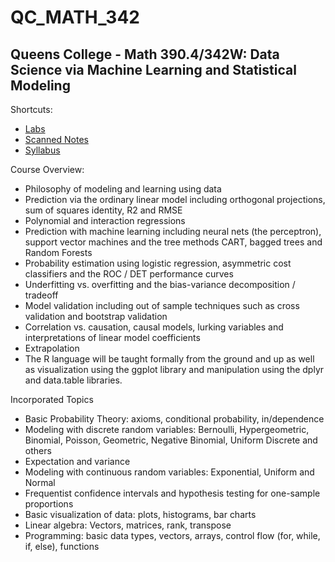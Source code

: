 # QC_MATH_342
## Queens College - Math 390.4/342W: Data Science via Machine Learning and Statistical Modeling 
Shortcuts:
* [Labs](https://github.com/eng-jonathan/QC_MATH_342/tree/master/labs)
* [Scanned Notes](https://github.com/eng-jonathan/QC_MATH_342/tree/master/scanned_classnotes)
* [Syllabus](https://github.com/eng-jonathan/QC_MATH_342/blob/master/syllabus/syllabus_math342.pdf)

Course Overview:
* Philosophy of modeling and learning using data
* Prediction via the ordinary linear model including orthogonal projections, sum of squares identity, R2 and RMSE
* Polynomial and interaction regressions
* Prediction with machine learning including neural nets (the perceptron), support vector machines and the tree methods CART, bagged trees and Random Forests
* Probability estimation using logistic regression, asymmetric cost classifiers and the ROC / DET performance curves
* Underfitting vs. overfitting and the bias-variance decomposition / tradeoff
* Model validation including out of sample techniques such as cross validation and bootstrap validation
* Correlation vs. causation, causal models, lurking variables and interpretations of linear model coefficients
* Extrapolation
* The R language will be taught formally from the ground and up as well as visualization using the ggplot library and manipulation using the dplyr and data.table libraries.

Incorporated Topics
* Basic Probability Theory: axioms, conditional probability, in/dependence
* Modeling with discrete random variables: Bernoulli, Hypergeometric, Binomial, Poisson, Geometric, Negative Binomial, Uniform Discrete and others
* Expectation and variance
* Modeling with continuous random variables: Exponential, Uniform and Normal
* Frequentist confidence intervals and hypothesis testing for one-sample proportions
* Basic visualization of data: plots, histograms, bar charts
* Linear algebra: Vectors, matrices, rank, transpose
* Programming: basic data types, vectors, arrays, control flow (for, while, if, else), functions
